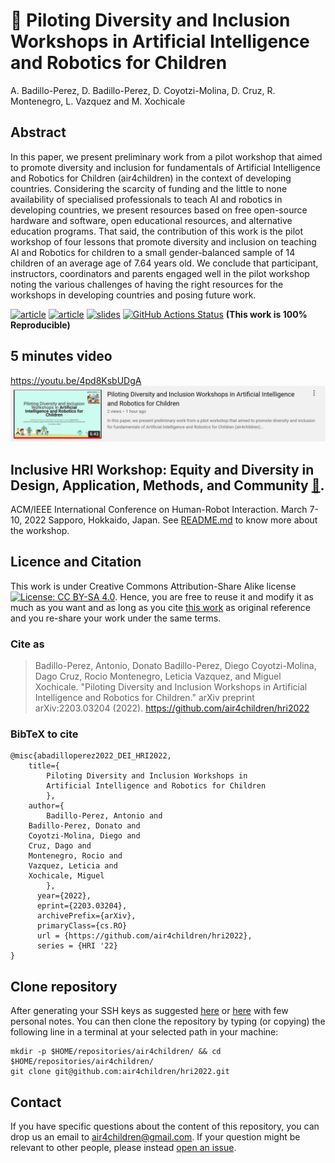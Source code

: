 # :page_facing_up: Piloting Diversity and Inclusion Workshops in Artificial Intelligence and Robotics for Children
A. Badillo-Perez, D. Badillo-Perez, D. Coyotzi-Molina, D. Cruz, R. Montenegro, L. Vazquez and M. Xochicale
## Abstract
In this paper, we present preliminary work from a pilot workshop that aimed to promote diversity and inclusion for fundamentals of Artificial Intelligence and Robotics for Children (air4children) in the context of developing countries.
Considering the scarcity of funding and the little to none availability of specialised professionals to teach AI and robotics in developing countries, we present resources based on free open-source hardware and software, open educational resources, and alternative education programs.
That said, the contribution of this work is the pilot workshop of four lessons that promote diversity and inclusion on teaching AI and Robotics for children to a small gender-balanced sample of 14 children of an average age of 7.64 years old.
We conclude that participant, instructors, coordinators and parents engaged well in the pilot workshop noting the various challenges of having the right resources for the workshops in developing countries and posing future work.

[![article](https://img.shields.io/badge/article-arXiv-orange.svg)](https://arxiv.org/abs/2203.03204) 
[![article](https://img.shields.io/badge/read-article-blue.svg)](https://github.com/air4children/hri2022/blob/pdfs/workshop-paper.pdf)
[![slides](https://img.shields.io/badge/see-slides-blue.svg)](slides/slides-final.pdf) 
[![GitHub Actions Status](https://github.com/air4children/hri2022/workflows/CITEX/badge.svg)](https://github.com/air4children/hri2022/actions) 
**(This work is 100% Reproducible)**

## 5 minutes video
https://youtu.be/4pd8KsbUDgA 
[![fig](slides/youtube-screenshot.png)](https://youtu.be/4pd8KsbUDgA)

## Inclusive HRI Workshop: Equity and Diversity in Design, Application, Methods, and Community  [:link:](https://sites.google.com/view/dei-hri-2022/home).
ACM/IEEE International Conference on Human-Robot Interaction. 
March 7-10, 2022 Sapporo, Hokkaido, Japan. 
See [README.md](workshop/README.md) to know more about the workshop.

## Licence and Citation 
This work is under Creative Commons Attribution-Share Alike license [![License: CC BY-SA 4.0](https://licensebuttons.net/l/by-sa/4.0/80x15.png)](https://creativecommons.org/licenses/by-sa/4.0/). 
Hence, you are free to reuse it and modify it as much as you want and as long as you cite [this work](https://github.com/air4children/hri2022) as original reference and you re-share your work under the same terms.

### Cite as
> Badillo-Perez, Antonio, Donato Badillo-Perez, Diego Coyotzi-Molina, Dago Cruz, Rocio Montenegro, Leticia Vazquez, and Miguel Xochicale. "Piloting Diversity and Inclusion Workshops in Artificial Intelligence and Robotics for Children." arXiv preprint arXiv:2203.03204 (2022). https://github.com/air4children/hri2022 

### BibTeX to cite
```
@misc{abadilloperez2022_DEI_HRI2022,
    title={
        Piloting Diversity and Inclusion Workshops in 
        Artificial Intelligence and Robotics for Children
        }, 
    author={
        Badillo-Perez, Antonio and 
	Badillo-Perez, Donato and 
	Coyotzi-Molina, Diego and 
	Cruz, Dago and 
	Montenegro, Rocio and 
	Vazquez, Leticia and 
	Xochicale, Miguel
        },
      year={2022},
      eprint={2203.03204},
      archivePrefix={arXiv},
      primaryClass={cs.RO}
      url = {https://github.com/air4children/hri2022},
      series = {HRI '22}
}
```

## Clone repository
After generating your SSH keys as suggested [here](https://docs.github.com/en/github/authenticating-to-github/generating-a-new-ssh-key-and-adding-it-to-the-ssh-agent) or [here](https://github.com/mxochicale/tools/blob/main/github/SSH.md) with few personal notes.
You can then clone the repository by typing (or copying) the following line in a terminal at your selected path in your machine:
```
mkdir -p $HOME/repositories/air4children/ && cd $HOME/repositories/air4children/
git clone git@github.com:air4children/hri2022.git
```

## Contact 
If you have specific questions about the content of this repository, you can drop us an email to [air4children@gmail.com](mailto:air4children@gmail.com?subject="[questions]").
If your question might be relevant to other people, please instead [open an issue](https://github.com/air4children/hri2022/issues).
